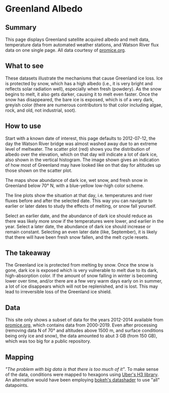 # Greenland Albedo

## Summary

This page displays Greenland satellite acquired albedo and melt data, temperature data from automated weather stations, and Watson River flux data
on one single page. All data courtesy of [promice.org](https://www.promice.org/PromiceDataPortal/). 

## What to see

These datasets illustrate the mechanisms that cause Greenland ice loss. Ice is protected by snow, which has a high albedo (i.e., it is very bright and reflects
solar radiation well), especially when fresh (powdery). As the snow begins to melt, it also gets darker, causing it to melt even faster. Once the snow has
disappeared, the bare ice is exposed, which is of a very dark, greyish color (there are numerous contributors to that color including algae, rock, and
old, not industrial, soot).

## How to use

Start with a known date of interest, this page defaults to 2012-07-12, the day the Watson River bridge was almost washed away due to an extreme level of
meltwater. The scatter plot (red) shows you the distribution of albedo over the elevation, which on that day will indicate a lot of dark ice, also shown 
in the vertical histogram. The image shown gives an indication of how most of Greenland may have looked like on that day for altitudes up those shown on 
the scatter plot.

The maps show abundance of dark ice, wet snow, and fresh snow in Greenland below 70° N, with a blue-yellow low-high color scheme. 

The line plots show the situation at that day, i.e. temperatures and river fluxes before and after the selected date. This way you can navigate to earlier or later
dates to study the effects of melting, or snow fall yourself.

Select an earlier date, and the abundance of dark ice should reduce as there was likely more snow if the temperatures were lower, and earlier in the year. 
Select a later date, the abundance of dark ice should increase or remain constant. Selecting
an even later date (like, September), it is likely that there will have been fresh snow fallen, and the melt cycle resets.

## The takeaway

The Greenland ice is protected from melting by snow. Once the snow is gone, dark ice is exposed which is very vulnerable to melt due to its dark, high-absorption
color. If the amount of snow falling in winter is becoming lower over time, and/or there are a few very warm days early on in summer, a lot of ice disappears which will
not be replenished, and is lost. This may lead to irreversible loss of the Greenland ice shield.

## Data

This site only shows a subset of data for the years 2012-2014 available from [promice.org](https://www.promice.org/PromiceDataPortal/), which contains data from 2000-2019. Even after processing (removing data N of 70° and altitudes above 1500 m,
and surface conditions being only ice and snow), the data amounted to abut 3 GB (from 150 GB), which was too big for a public
repository.

## Mapping

_"The problem with big data is that there is too much of it"_. To make sense of the data, conditions were mapped to hexagons using
[Uber's H3 library](https://h3geo.org/). An alternative would have been employing [bokeh's datashader](https://examples.pyviz.org/nyc_taxi/nyc_taxi.html) to use "all" datapoints.